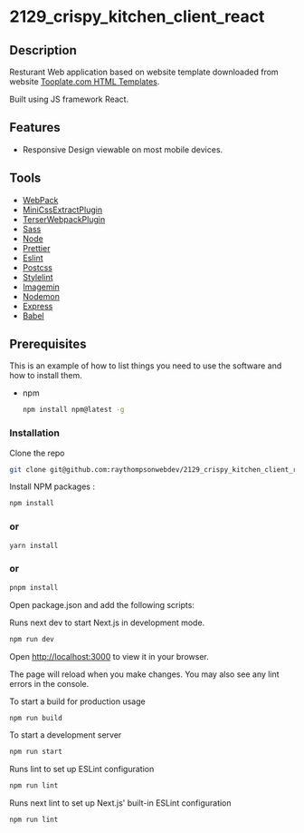 # 2129_crispy_kitchen_client_react

## Description

Resturant Web application based on website template downloaded from website [Tooplate.com HTML Templates](https://www.tooplate.com/).

Built using JS framework React.

## Features

- Responsive Design viewable on most mobile devices.

## Tools

- [WebPack](https://webpack.js.org/)
- [MiniCssExtractPlugin](https://webpack.js.org/plugins/mini-css-extract-plugin/)
- [TerserWebpackPlugin](https://webpack.js.org/plugins/terser-webpack-plugin/)
- [Sass](https://sass-lang.com/)
- [Node](https://nodejs.org/en)
- [Prettier](https://prettier.io/)
- [Eslint](https://eslint.org/)
- [Postcss](https://postcss.org/)
- [Stylelint](https://stylelint.io/)
- [Imagemin](https://www.npmjs.com/package/imagemin)
- [Nodemon](https://www.npmjs.com/package/nodemon)
- [Express](https://expressjs.com/)
- [Babel](https://babeljs.io/)

## Prerequisites

This is an example of how to list things you need to use the software and how to install them.

- npm
  ```sh
  npm install npm@latest -g
  ```

### Installation

Clone the repo

```sh
git clone git@github.com:raythompsonwebdev/2129_crispy_kitchen_client_react.git
```

Install NPM packages :

```sh
npm install
```

### or

```sh
yarn install
```

### or

```sh
pnpm install
```

Open package.json and add the following scripts:

Runs next dev to start Next.js in development mode.

```sh
npm run dev
```

Open [http://localhost:3000](http://localhost:3000) to view it in your browser.

The page will reload when you make changes. You may also see any lint errors in the console.

To start a build for production usage

```sh
npm run build
```

To start a development server

```sh
npm run start
```

Runs lint to set up ESLint configuration

```sh
npm run lint
```

Runs next lint to set up Next.js' built-in ESLint configuration

```sh
npm run lint
```
